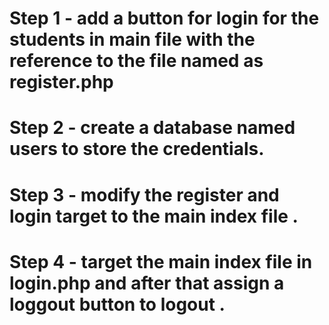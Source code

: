 # Step 1 - add a button for login for the students in main file with the reference to the file named as register.php
# Step 2 - create a database named users to store the credentials.
# Step 3 - modify the register and login target to the main index file .
# Step 4 - target the main index file in login.php and after that assign a loggout button to logout . 
